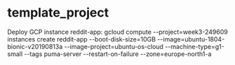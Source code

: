 # template_project

Deploy GCP instance reddit-app:
gcloud compute --project=week3-249609 instances create reddit-app --boot-disk-size=10GB --image=ubuntu-1804-bionic-v20190813a --image-project=ubuntu-os-cloud --machine-type=g1-small --tags puma-server --restart-on-failure --zone=europe-north1-a  
